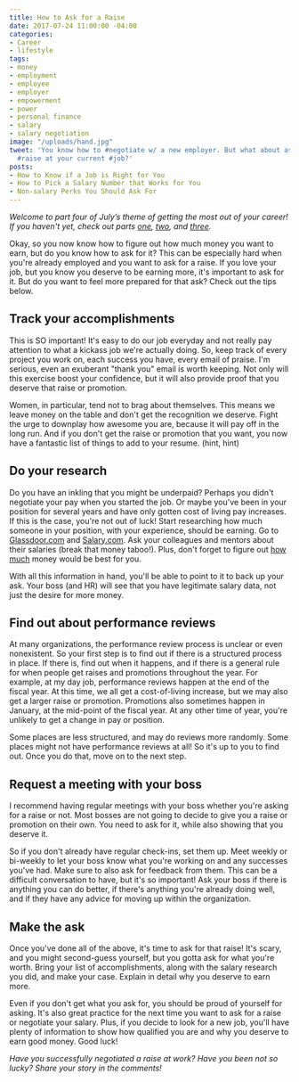 ```yaml
---
title: How to Ask for a Raise
date: 2017-07-24 11:00:00 -04:00
categories:
- Career
- lifestyle
tags:
- money
- employment
- employee
- employer
- empowerment
- power
- personal finance
- salary
- salary negotiation
image: "/uploads/hand.jpg"
tweet: 'You know how to #negotiate w/ a new employer. But what about asking for a
  #raise at your current #job?'
posts:
- How to Know if a Job is Right for You
- How to Pick a Salary Number that Works for You
- Non-salary Perks You Should Ask For
---
```


*Welcome to part four of July’s theme of getting the most out of your career! If you haven't yet, check out parts [one](https://www.maggiegermano.com/blog/non-salary-perks-you-should-ask-for/), [two](https://www.maggiegermano.com/blog/how-to-pick-a-salary-number-that-works-for-you/), and [three](https://www.maggiegermano.com/blog/how-to-know-if-a-job-is-right-for-you/).*

Okay, so you now know how to figure out how much money you want to earn, but do you know how to ask for it? This can be especially hard when you're already employed and you want to ask for a raise. If you love your job, but you know you deserve to be earning more, it's important to ask for it. But do you want to feel more prepared for that ask? Check out the tips below.

## Track your accomplishments

This is SO important! It's easy to do our job everyday and not really pay attention to what a kickass job we're actually doing. So, keep track of every project you work on, each success you have, every email of praise. I'm serious, even an exuberant "thank you" email is worth keeping. Not only will this exercise boost your confidence, but it will also provide proof that you deserve that raise or promotion.

Women, in particular, tend not to brag about themselves. This means we leave money on the table and don't get the recognition we deserve. Fight the urge to downplay how awesome you are, because it will pay off in the long run. And if you don't get the raise or promotion that you want, you now have a fantastic list of things to add to your resume. (hint, hint)

## Do your research

Do you have an inkling that you might be underpaid? Perhaps you didn't negotiate your pay when you started the job. Or maybe you've been in your position for several years and have only gotten cost of living pay increases. If this is the case, you're not out of luck! Start researching how much someone in your position, with your experience, should be earning. Go to [Glassdoor.com](http://www.glassdoor.com) and [Salary.com](http://www.salary.com). Ask your colleagues and mentors about their salaries (break that money taboo!). Plus, don't forget to figure out [how much](https://www.maggiegermano.com/blog/how-to-pick-a-salary-number-that-works-for-you/) money would be best for you. 

With all this information in hand, you'll be able to point to it to back up your ask.  Your boss (and HR) will see that you have legitimate salary data, not just the desire for more money. 

## Find out about performance reviews

At many organizations, the performance review process is unclear or even nonexistent. So your first step is to find out if there is a structured process in place. If there is, find out when it happens, and if there is a general rule for when people get raises and promotions throughout the year. For example, at my day job, performance reviews happen at the end of the fiscal year. At this time, we all get a cost-of-living increase, but we may also get a larger raise or promotion. Promotions also sometimes happen in January, at the mid-point of the fiscal year. At any other time of year, you're unlikely to get a change in pay or position.

Some places are less structured, and may do reviews more randomly. Some places might not have performance reviews at all! So it's up to you to find out. Once you do that, move on to the next step.

## Request a meeting with your boss

I recommend having regular meetings with your boss whether you're asking for a raise or not. Most bosses are not going to decide to give you a raise or promotion on their own. You need to ask for it, while also showing that you deserve it.

So if you don't already have regular check-ins, set them up. Meet weekly or bi-weekly to let your boss know what you're working on and any successes you've had. Make sure to also ask for feedback from them. This can be a difficult conversation to have, but it's so important! Ask your boss if there is anything you can do better, if there's anything you're already doing well, and if they have any advice for moving up within the organization.

## Make the ask

Once you've done all of the above, it's time to ask for that raise! It's scary, and you might second-guess yourself, but you gotta ask for what you're worth. Bring your list of accomplishments, along with the salary research you did, and make your case. Explain in detail why you deserve to earn more.

Even if you don't get what you ask for, you should be proud of yourself for asking. It's also great practice for the next time you want to ask for a raise or negotiate your salary. Plus, if you decide to look for a new job, you'll have plenty of information to show how qualified you are and why you deserve to earn good money. Good luck!

*Have you successfully negotiated a raise at work? Have you been not so lucky? Share your story in the comments!*